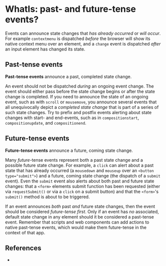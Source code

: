 # WhatIs: past- and future-tense events?

Events can announce state changes that *has already occurred* or *will occur*. For example `contextmenu` is dispatched *before* the browser will show its native context menu over an element, and a `change` event is dispatched *after* an input element has changed its state.

## Past-tense events

**Past-tense events** announce a past, completed state change.
 
An event should not be dispatched *during* an ongoing event change. The event should either pass before the state change begins or after the state change is completed. If you need to announce the state of an ongoing event, such as with `scroll` or `mousemove`, you announce several events that all unequivocally depict a *completed state change* that is part of a series of such state changes. Try to prefix and postfix events alerting about state changes with start- and end-events, such as in `compositionstart`, `compositionupdate`, and `compositionend`.   

## Future-tense events

**Future-tense events** announce a future, coming state change.
 
Many *future*-tense events represent both a past state change and a possible future state change. For example, a `click` can alert about a past state that has already occurred (a `mousedown` and `mouseup` over an `<button type="submit">`) and a future, coming state change (the dispatch of a `submit` event). Even the `submit` event also alerts about both past and future state changes: that a `<form>` elements submit function has been requested (either via `requestSubmit()` or via a `click` on a submit button) and that the `<form>`'s `submit()` method is about to be triggered.

If an event announces *both* past *and* future state changes, then the event should be considered *future-tense first*. Only if an event has *no* associated, default state change in any element should it be considered a past-tense event. Remember that scripts and web components can add actions to native past-tense events, which would make them future-tense in the context of that app.
    
## References

 * 